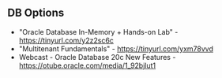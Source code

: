 ## DB Options
* "Oracle Database In-Memory + Hands-on Lab" - https://tinyurl.com/y2z2sc6c
* "Multitenant Fundamentals" - https://tinyurl.com/yxm78vvd
* Webcast - Oracle Database 20c New Features - https://otube.oracle.com/media/1_92bjlut1
